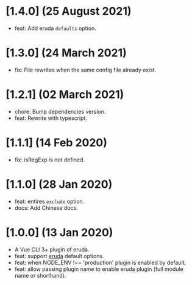# [1.4.0] (25 August 2021)

- feat: Add eruda `defaults` option.

# [1.3.0] (24 March 2021)

- fix: File rewrites when the same config file already exist.

# [1.2.1] (02 March 2021)

- chore: Bump dependencies version.
- feat: Rewrite with typescript.

# [1.1.1] (14 Feb 2020)

- fix: isRegExp is not defined.

# [1.1.0] (28 Jan 2020)

- feat: entires `exclude` option.
- docs: Add Chinese docs.

# [1.0.0] (13 Jan 2020)

- A Vue CLI 3+ plugin of eruda.
- feat: support [eruda](https://github.com/liriliri/eruda/blob/master/doc/API.md) default options.
- feat: when NODE_ENV !== 'production' plugin is enabled by default.
- feat: allow passing plugin name to enable eruda plugin (full module name or shorthand).